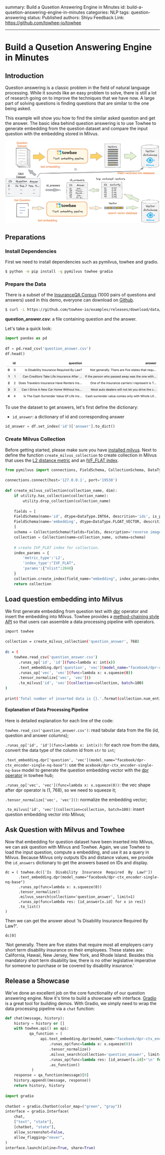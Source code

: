 summary: Build a Qusetion Answering Engine in Minutes
id: build-a-qusetion-answering-engine-in-minutes
categories: NLP
tags: question-answering
status: Published
authors: Shiyu
Feedback Link: https://github.com/towhee-io/towhee

---

# Build a Qusetion Answering Engine in Minutes

## Introduction

Question answering is a classic problem in the field of natural language processing. While it sounds like an easy problem to solve, there is still a lot of research going on to improve the techniques that we have now. A large part of solving questions is finding questions that are similar to the one being asked.

This example will show you how to find the similar asked question and get the answer. The basic idea behind question answering is to use Towhee to generate embedding from the question dataset and compare the input question with the embedding stored in Milvus.

![](./pic/workflow.png)


## Preparations

### Install Dependencies

First we need to install dependencies such as pymilvus, towhee and gradio.

```bash
$ python -m pip install -q pymilvus towhee gradio
```

### Prepare the Data

There is a subset of the [InsuranceQA Corpus](https://github.com/shuzi/insuranceQA) (1000 pairs of questions and answers) used in this demo, everyone can download on [Github](https://github.com/towhee-io/examples/releases/download/data/question_answer.csv).

```bash
$ curl -L https://github.com/towhee-io/examples/releases/download/data/question_answer.csv -O
```

**question_answer.csv**: a file containing question and the answer.

Let's take a quick look:

```python
import pandas as pd

df = pd.read_csv('question_answer.csv')
df.head()
```

![](./pic/show_data.png)

To use the dataset to get answers, let's first define the dictionary:

- `id_answer`: a dictionary of id and corresponding answer

```python
id_answer = df.set_index('id')['answer'].to_dict()
```

### Create Milvus Collection

Before getting started, please make sure you have [installed milvus](https://milvus.io/docs/v2.0.x/install_standalone-docker.md). Next to define the function `create_milvus_collection` to create collection in Milvus that uses the [L2 distance metric](https://milvus.io/docs/v2.0.x/metric.md#Euclidean-distance-L2) and an [IVF_FLAT index](https://milvus.io/docs/v2.0.x/index.md#IVF_FLAT).

```python
from pymilvus import connections, FieldSchema, CollectionSchema, DataType, Collection, utility

connections.connect(host='127.0.0.1', port='19530')

def create_milvus_collection(collection_name, dim):
    if utility.has_collection(collection_name):
        utility.drop_collection(collection_name)
    
    fields = [
    FieldSchema(name='id', dtype=DataType.INT64, descrition='ids', is_primary=True, auto_id=False),
    FieldSchema(name='embedding', dtype=DataType.FLOAT_VECTOR, descrition='embedding vectors', dim=dim)
    ]
    schema = CollectionSchema(fields=fields, description='reverse image search')
    collection = Collection(name=collection_name, schema=schema)

    # create IVF_FLAT index for collection.
    index_params = {
        'metric_type':'L2',
        'index_type':"IVF_FLAT",
        'params':{"nlist":2048}
    }
    collection.create_index(field_name="embedding", index_params=index_params)
    return collection
```

## Load question embedding into Milvus

We first generate embedding from question text with [dpr](https://towhee.io/text-embedding/dpr) operator and insert the embedding into Milvus. Towhee provides a [method-chaining style API](https://towhee.readthedocs.io/en/main/index.html) so that users can assemble a data processing pipeline with operators.

```bash
import towhee

collection = create_milvus_collection('question_answer', 768)

dc = (
    towhee.read_csv('question_answer.csv')
      .runas_op['id', 'id'](func=lambda x: int(x))
      .text_embedding.dpr['question', 'vec'](model_name="facebook/dpr-ctx_encoder-single-nq-base")
      .runas_op['vec', 'vec'](func=lambda x: x.squeeze(0))
      .tensor_normalize['vec', 'vec']()
      .to_milvus['id', 'vec'](collection=collection, batch=100)
)

print('Total number of inserted data is {}.'.format(collection.num_entities))
```

#### Explanation of Data Processing Pipeline

Here is detailed explanation for each line of the code:

`towhee.read_csv('question_answer.csv')`: read tabular data from the file (id, question and answer columns);

`.runas_op['id', 'id'](func=lambda x: int(x))`: for each row from the data, convert the data type of the column id from `str` to `int`;

`.text_embedding.dpr['question', 'vec'](model_name="facebook/dpr-ctx_encoder-single-nq-base")`: use the `acebook/dpr-ctx_encoder-single-nq-base` model to generate the question embedding vector with the [dpr operator](https://towhee.io/text-embedding/dpr) in towhee hub;

`.runas_op['vec', 'vec'](func=lambda x: x.squeeze(0))`: the vec shape after dpr operator is (1, 768), so we need to squeeze it;

`.tensor_normalize['vec', 'vec']()`: normalize the embedding vector;

`.to_milvus['id', 'vec'](collection=collection, batch=100)`: insert question embedding vector into Milvus;

## Ask Question with Milvus and Towhee

Now that embedding for question dataset have been inserted into Milvus, we can ask question with Milvus and Towhee. Again, we use Towhee to load the input question, compute a embedding, and use it as a query in Milvus. Because Milvus only outputs IDs and distance values, we provide the `id_answers` dictionary to get the answers based on IDs and display.

```
dc = ( towhee.dc(['Is  Disability  Insurance  Required  By  Law?'])
      .text_embedding.dpr(model_name="facebook/dpr-ctx_encoder-single-nq-base")
      .runas_op(func=lambda x: x.squeeze(0))
      .tensor_normalize()
      .milvus_search(collection='question_answer', limit=1)
      .runas_op(func=lambda res: [id_answer[x.id] for x in res])
      .to_list()
)
```

Then we can get the answer about 'Is Disability Insurance Required By Law?'.

```
dc[0]
```

'Not generally. There are five states that require most all employers carry short term disability insurance on their employees. These states are: California, Hawaii, New Jersey, New York, and Rhode Island. Besides this mandatory short term disability law, there is no other legislative imperative for someone to purchase or be covered by disability insurance.'

## Release a Showcase

We've done an excellent job on the core functionality of our question answering engine. Now it's time to build a showcase with interface. [Gradio](https://gradio.app/) is a great tool for building demos. With Gradio, we simply need to wrap the data processing pipeline via a `chat` function:

```python
def chat(message, history):
    history = history or []
    with towhee.api() as api:
           qa_function = (
                api.text_embedding.dpr(model_name="facebook/dpr-ctx_encoder-single-nq-base")
                    .runas_op(func=lambda x: x.squeeze(0))
                    .tensor_normalize()
                    .milvus_search(collection='question_answer', limit=3)
                    .runas_op(func=lambda res: [id_answer[x.id]+'\n' for x in res])
                    .as_function()
            )
    response = qa_function(message)[0]
    history.append((message, response))
    return history, history
    
import gradio

chatbot = gradio.Chatbot(color_map=("green", "gray"))
interface = gradio.Interface(
    chat,
    ["text", "state"],
    [chatbot, "state"],
    allow_screenshot=False,
    allow_flagging="never",
)
interface.launch(inline=True, share=True)
```
